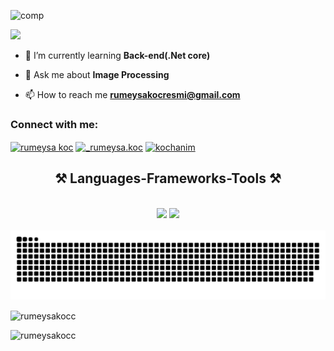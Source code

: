 ![comp](https://github.com/rumeysakocc/rumeysakocc/assets/115664157/344ed2b6-94aa-4ed1-84c9-6d3cbe80b106)

![](https://komarev.com/ghpvc/?username=rumeysakocc&color=blue)


- 🌱 I’m currently learning **Back-end(.Net core)**

- 💬 Ask me about **Image Processing**

- 📫 How to reach me **rumeysakocresmi@gmail.com**

<h3 align="left">Connect with me:</h3>
<p align="left">
<a href="https://linkedin.com/in/rumeysa-koç-79a4411b3/" target="blank"><img align="center" src="https://raw.githubusercontent.com/rahuldkjain/github-profile-readme-generator/master/src/images/icons/Social/linked-in-alt.svg" alt="rumeysa koc" height="30" width="40" /></a>
<a href="https://instagram.com/_rumeysa.koc" target="blank"><img align="center" src="https://raw.githubusercontent.com/rahuldkjain/github-profile-readme-generator/master/src/images/icons/Social/instagram.svg" alt="_rumeysa.koc" height="30" width="40" /></a>
<a href="https://discord.gg/kochanim" target="blank"><img align="center" src="https://raw.githubusercontent.com/rahuldkjain/github-profile-readme-generator/master/src/images/icons/Social/discord.svg" alt="kochanim" height="30" width="40" /></a>
</p>

<h2 align="center">⚒️ Languages-Frameworks-Tools ⚒️</h2>
<br/>
<div align="center">
    <img src="https://skillicons.dev/icons?i=c,cs,cpp,html,css,vscode,github,cmake,dotnet,git,gitlab" />
    <img src="https://skillicons.dev/icons?i=python,mysql,postgres,postman,powershell,qt,raspberrypi,sqlite,tensorflow,visualstudio" /><br>
</div>
<br/>

<picture>
  <source media="(prefers-color-scheme: dark)" srcset="https://raw.githubusercontent.com/rumeysakocc/rumeysakocc/output/github-contribution-grid-snake-dark.svg">
  <source media="(prefers-color-scheme: light)" srcset="https://raw.githubusercontent.com/rumeysakocc/rumeysakocc/output/github-contribution-grid-snake.svg">
  <img alt="github contribution grid snake animation" src="https://raw.githubusercontent.com/rumeysakocc/rumeysakocc/output/github-contribution-grid-snake.svg">
</picture>

<p><img align="center" width="300" height="200" src="https://github-readme-stats.vercel.app/api/top-langs?username=rumeysakocc&show_icons=true&locale=en&layout=compact" alt="rumeysakocc" /></p>

<p>&nbsp;<img align="left" width="400" height="200" src="https://github-readme-stats.vercel.app/api?username=rumeysakocc&show_icons=true&locale=en" alt="rumeysakocc" /></p>

